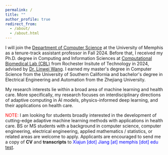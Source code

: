 ```yaml
---
permalink: /
title: ""
author_profile: true
redirect_from: 
  - /about/
  - /about.html
---
```


I will join the [Department of Computer Science](https://www.memphis.edu/cs/) at the University of Memphis as a tenure-track assistant professor in Fall 2024. Before that, I received my Ph.D. degree in Computing and Information Sciences at [Computational Biomedical Lab (CBL)](https://pht180.rit.edu/cblwang/) from Rochester Insitute of Technology in 2024, advised by [Dr. Linwei Wang](https://pht180.rit.edu/cblwang/linwei-wang/). I earned my master's degree in Computer Science from the University of Southern California and bachelor's degree in Electrical Engineering and Automation from the Zhejiang University.

My research interests lie within a broad area of machine learning and health care. More specifically, my research focuses on interdisciplinary directions of adaptive computing in AI models, physics-informed deep learning, and their applications on health care.

<font style="color:red">NOTE:</font> I am looking for students broadly interested in the development of cutting-edge adaptive machine learning methods with applications in health care. BS or MS students with a background in computer science, computer engineering, electrical engineering, applied mathematics / statistics, or related areas are welcome to apply. Applicants are encouraged to send me a copy of **CV** and **transcripts** to <font style="color:blue">Xiajun [dot] Jiang [at] memphis [dot] edu</font> [test](https://john-x-jiang.github.io/contact).